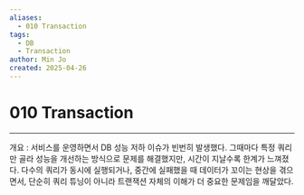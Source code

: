 ```yaml
---
aliases:
  - 010 Transaction
tags:
  - DB
  - Transaction
author: Min Jo
created: 2025-04-26
---
```


# 010 Transaction 
----

개요 : 서비스를 운영하면서 DB 성능 저하 이슈가 빈번히 발생했다. 그때마다 특정 쿼리만 골라 성능을 개선하는 방식으로 문제를 해결했지만, 시간이 지날수록 한계가 느껴졌다.
다수의 쿼리가 동시에 실행되거나, 중간에 실패했을 때 데이터가 꼬이는 현상을 겪으면서,
단순히 쿼리 튜닝이 아니라 트랜잭션 자체의 이해가 더 중요한 문제임을 깨달았다.
